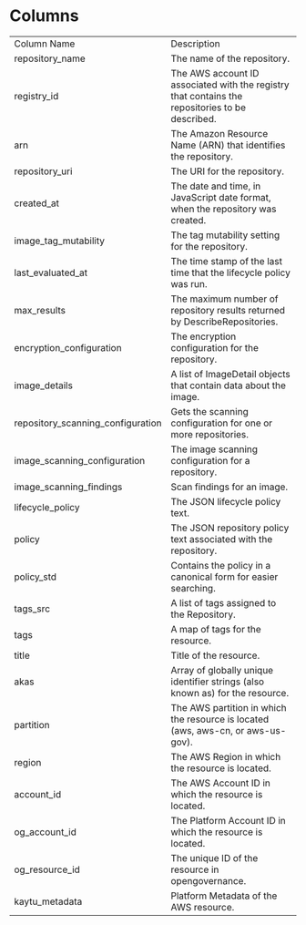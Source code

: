 # Columns  

<table>
	<tr><td>Column Name</td><td>Description</td></tr>
	<tr><td>repository_name</td><td>The name of the repository.</td></tr>
	<tr><td>registry_id</td><td>The AWS account ID associated with the registry that contains the repositories to be described.</td></tr>
	<tr><td>arn</td><td>The Amazon Resource Name (ARN) that identifies the repository.</td></tr>
	<tr><td>repository_uri</td><td>The URI for the repository.</td></tr>
	<tr><td>created_at</td><td>The date and time, in JavaScript date format, when the repository was created.</td></tr>
	<tr><td>image_tag_mutability</td><td>The tag mutability setting for the repository.</td></tr>
	<tr><td>last_evaluated_at</td><td>The time stamp of the last time that the lifecycle policy was run.</td></tr>
	<tr><td>max_results</td><td>The maximum number of repository results returned by DescribeRepositories.</td></tr>
	<tr><td>encryption_configuration</td><td>The encryption configuration for the repository.</td></tr>
	<tr><td>image_details</td><td>A list of ImageDetail objects that contain data about the image.</td></tr>
	<tr><td>repository_scanning_configuration</td><td>Gets the scanning configuration for one or more repositories.</td></tr>
	<tr><td>image_scanning_configuration</td><td>The image scanning configuration for a repository.</td></tr>
	<tr><td>image_scanning_findings</td><td>Scan findings for an image.</td></tr>
	<tr><td>lifecycle_policy</td><td>The JSON lifecycle policy text.</td></tr>
	<tr><td>policy</td><td>The JSON repository policy text associated with the repository.</td></tr>
	<tr><td>policy_std</td><td>Contains the policy in a canonical form for easier searching.</td></tr>
	<tr><td>tags_src</td><td>A list of tags assigned to the Repository.</td></tr>
	<tr><td>tags</td><td>A map of tags for the resource.</td></tr>
	<tr><td>title</td><td>Title of the resource.</td></tr>
	<tr><td>akas</td><td>Array of globally unique identifier strings (also known as) for the resource.</td></tr>
	<tr><td>partition</td><td>The AWS partition in which the resource is located (aws, aws-cn, or aws-us-gov).</td></tr>
	<tr><td>region</td><td>The AWS Region in which the resource is located.</td></tr>
	<tr><td>account_id</td><td>The AWS Account ID in which the resource is located.</td></tr>
	<tr><td>og_account_id</td><td>The Platform Account ID in which the resource is located.</td></tr>
	<tr><td>og_resource_id</td><td>The unique ID of the resource in opengovernance.</td></tr>
	<tr><td>kaytu_metadata</td><td>Platform Metadata of the AWS resource.</td></tr>
</table>